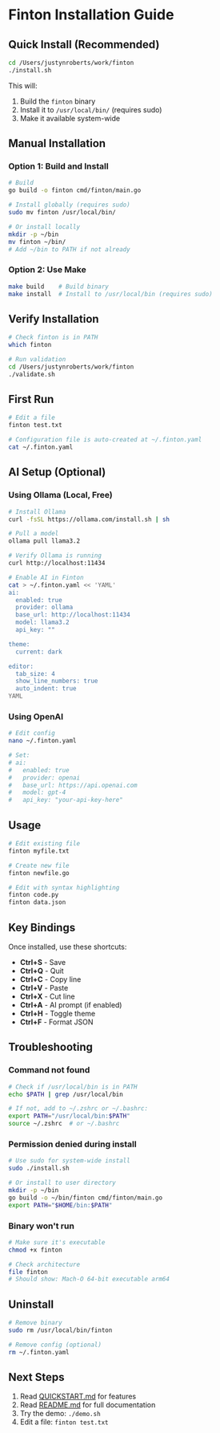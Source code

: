 # Finton Installation Guide

## Quick Install (Recommended)

```bash
cd /Users/justynroberts/work/finton
./install.sh
```

This will:
1. Build the `finton` binary
2. Install it to `/usr/local/bin/` (requires sudo)
3. Make it available system-wide

## Manual Installation

### Option 1: Build and Install

```bash
# Build
go build -o finton cmd/finton/main.go

# Install globally (requires sudo)
sudo mv finton /usr/local/bin/

# Or install locally
mkdir -p ~/bin
mv finton ~/bin/
# Add ~/bin to PATH if not already
```

### Option 2: Use Make

```bash
make build    # Build binary
make install  # Install to /usr/local/bin (requires sudo)
```

## Verify Installation

```bash
# Check finton is in PATH
which finton

# Run validation
cd /Users/justynroberts/work/finton
./validate.sh
```

## First Run

```bash
# Edit a file
finton test.txt

# Configuration file is auto-created at ~/.finton.yaml
cat ~/.finton.yaml
```

## AI Setup (Optional)

### Using Ollama (Local, Free)

```bash
# Install Ollama
curl -fsSL https://ollama.com/install.sh | sh

# Pull a model
ollama pull llama3.2

# Verify Ollama is running
curl http://localhost:11434

# Enable AI in Finton
cat > ~/.finton.yaml << 'YAML'
ai:
  enabled: true
  provider: ollama
  base_url: http://localhost:11434
  model: llama3.2
  api_key: ""

theme:
  current: dark

editor:
  tab_size: 4
  show_line_numbers: true
  auto_indent: true
YAML
```

### Using OpenAI

```bash
# Edit config
nano ~/.finton.yaml

# Set:
# ai:
#   enabled: true
#   provider: openai
#   base_url: https://api.openai.com
#   model: gpt-4
#   api_key: "your-api-key-here"
```

## Usage

```bash
# Edit existing file
finton myfile.txt

# Create new file
finton newfile.go

# Edit with syntax highlighting
finton code.py
finton data.json
```

## Key Bindings

Once installed, use these shortcuts:

- **Ctrl+S** - Save
- **Ctrl+Q** - Quit
- **Ctrl+C** - Copy line
- **Ctrl+V** - Paste
- **Ctrl+X** - Cut line
- **Ctrl+A** - AI prompt (if enabled)
- **Ctrl+H** - Toggle theme
- **Ctrl+F** - Format JSON

## Troubleshooting

### Command not found

```bash
# Check if /usr/local/bin is in PATH
echo $PATH | grep /usr/local/bin

# If not, add to ~/.zshrc or ~/.bashrc:
export PATH="/usr/local/bin:$PATH"
source ~/.zshrc  # or ~/.bashrc
```

### Permission denied during install

```bash
# Use sudo for system-wide install
sudo ./install.sh

# Or install to user directory
mkdir -p ~/bin
go build -o ~/bin/finton cmd/finton/main.go
export PATH="$HOME/bin:$PATH"
```

### Binary won't run

```bash
# Make sure it's executable
chmod +x finton

# Check architecture
file finton
# Should show: Mach-O 64-bit executable arm64
```

## Uninstall

```bash
# Remove binary
sudo rm /usr/local/bin/finton

# Remove config (optional)
rm ~/.finton.yaml
```

## Next Steps

1. Read [QUICKSTART.md](QUICKSTART.md) for features
2. Read [README.md](README.md) for full documentation
3. Try the demo: `./demo.sh`
4. Edit a file: `finton test.txt`
